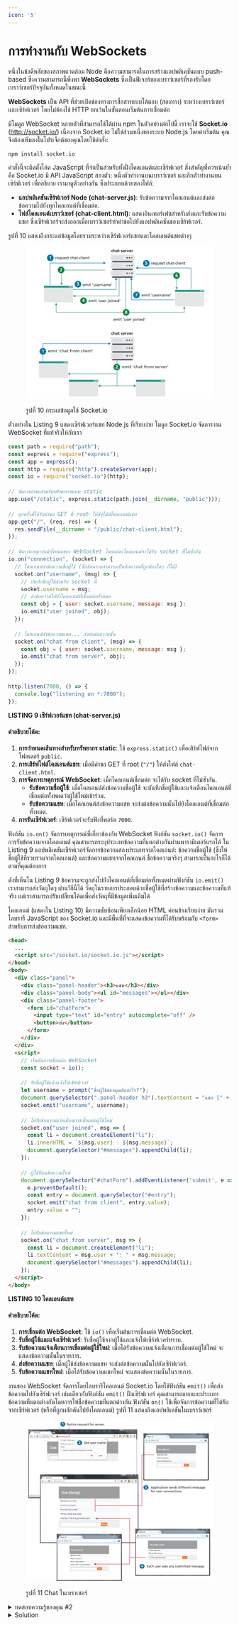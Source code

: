 ```yaml
---
icon: '5'
---
```


# การทำงานกับ WebSockets

หนึ่งในข้อดีหลักของสภาพแวดล้อม Node คือความสามารถในการสร้างแอปพลิเคชันแบบ push-based ซึ่งความสามารถนี้พึ่งพา **WebSockets** ซึ่งเป็นฟีเจอร์ของเบราว์เซอร์ที่รองรับโดยเบราว์เซอร์ปัจจุบันทั้งหมดในขณะนี้&#x20;

**WebSockets** เป็น API ที่ช่วยเปิดช่องทางการสื่อสารแบบโต้ตอบ (สองทาง) ระหว่างเบราว์เซอร์และเซิร์ฟเวอร์ โดยไม่ต้องใช้ HTTP ยกเว้นในขั้นตอนเริ่มต้นการเชื่อมต่อ

มีโมดูล WebSocket หลายตัวที่สามารถใช้ได้ผ่าน npm ในตัวอย่างต่อไปนี้ เราจะใช้ **Socket.io** (http://socket.io/) เนื่องจาก Socket.io ไม่ใช่ส่วนหนึ่งของระบบ Node.js โดยค่าเริ่มต้น คุณจึงต้องเพิ่มลงในโปรเจ็กต์ของคุณโดยใช้คำสั่ง:

```bash
npm install socket.io
```

คำสั่งนี้จะติดตั้งโค้ด JavaScript ที่จำเป็นสำหรับทั้งฝั่งไคลเอนต์และเซิร์ฟเวอร์ สิ่งสำคัญที่ควรเน้นย้ำคือ Socket.io มี API JavaScript สองตัว: หนึ่งตัวทำงานบนเบราว์เซอร์ และอีกตัวทำงานบนเซิร์ฟเวอร์ เพื่ออธิบาย เรามาดูตัวอย่างกัน ซึ่งประกอบด้วยสองไฟล์:

* **แอปพลิเคชันเซิร์ฟเวอร์ Node (chat-server.js)**: รับข้อความจากไคลเอนต์และส่งต่อข้อความไปยังทุกไคลเอนต์ที่เชื่อมต่อ.
* **ไฟล์ไคลเอนต์เบราว์เซอร์ (chat-client.html)**: แสดงอินเทอร์เฟซสำหรับส่งและรับข้อความแชท ซึ่งเซิร์ฟเวอร์จะส่งออกเมื่อเบราว์เซอร์ทำคำขอไปยังแอปพลิเคชันของเซิร์ฟเวอร์.

รูปที่ 10 แสดงถึงกระแสข้อมูลโดยรวมระหว่างเซิร์ฟเวอร์แชทและไคลเอนต์แชทต่างๆ&#x20;

<figure><img src="../.gitbook/assets/image (11).png" alt=""><figcaption><p>รูปที่ 10 กระแสข้อมูลใช้ Socket.io</p></figcaption></figure>



ตัวอย่างใน Listing 9 แสดงเซิร์ฟเวอร์แชท Node.js ที่เรียบง่าย โมดูล Socket.io จัดการงาน WebSocket ที่แท้จริงให้กับเรา

```javascript
const path = require("path");
const express = require("express");
const app = express();
const http = require("http").createServer(app);
const io = require("socket.io")(http);

// จัดการคำขอสำหรับทรัพยากรแบบ static
app.use("/static", express.static(path.join(__dirname, "public")));

// ทุกครั้งที่ได้รับคำขอ GET ที่ root ให้ส่งไฟล์ไคลเอนต์แชท
app.get("/", (req, res) => {
  res.sendFile(__dirname + "/public/chat-client.html");
});

// จัดการเหตุการณ์ทั้งหมดของ WebSocket โดยแต่ละไคลเอนต์จะได้รับ socket ที่ไม่ซ้ำกัน
io.on("connection", (socket) => {
  // ไคลเอนต์ส่งข้อความชื่อผู้ใช้ (ชื่อข้อความสามารถเป็นข้อความที่ถูกต้องใดๆ ก็ได้)
  socket.on("username", (msg) => {
    // บันทึกชื่อผู้ใช้สำหรับ socket นี้
    socket.username = msg;
    // ส่งข้อความไปยังไคลเอนต์ที่เชื่อมต่อทั้งหมด
    const obj = { user: socket.username, message: msg };
    io.emit("user joined", obj);
  });

  // ไคลเอนต์ส่งข้อความแชท... ส่งต่อข้อความนั้น
  socket.on("chat from client", (msg) => {
    const obj = { user: socket.username, message: msg };
    io.emit("chat from server", obj);
  });
});

http.listen(7000, () => {
  console.log("listening on *:7000");
});
```

**LISTING 9 เซิร์ฟเวอร์แชท (chat-server.js)**

#### คำอธิบายโค้ด:

1. **การกำหนดเส้นทางสำหรับทรัพยากร static**: ใช้ `express.static()` เพื่อเสิร์ฟไฟล์จากโฟลเดอร์ `public`.
2. **การเสิร์ฟไฟล์ไคลเอนต์แชท**: เมื่อมีคำขอ GET ที่ root (`"/"`) ให้ส่งไฟล์ `chat-client.html`.
3. **การจัดการเหตุการณ์ WebSocket**: เมื่อไคลเอนต์เชื่อมต่อ จะได้รับ socket ที่ไม่ซ้ำกัน.
   * **รับข้อความชื่อผู้ใช้**: เมื่อไคลเอนต์ส่งข้อความชื่อผู้ใช้ จะบันทึกชื่อผู้ใช้และแจ้งเตือนไคลเอนต์ที่เชื่อมต่อทั้งหมดว่าผู้ใช้ใหม่เข้าร่วม.
   * **รับข้อความแชท**: เมื่อไคลเอนต์ส่งข้อความแชท จะส่งต่อข้อความนั้นไปยังไคลเอนต์ที่เชื่อมต่อทั้งหมด.
4. **การรันเซิร์ฟเวอร์**: เซิร์ฟเวอร์จะรับฟังที่พอร์ต `7000`.

ฟังก์ชัน `io.on()` จัดการเหตุการณ์ที่เกี่ยวข้องกับ WebSocket ฟังก์ชัน `socket.io()` จัดการการรับข้อความจากไคลเอนต์ คุณสามารถระบุประเภทข้อความที่แตกต่างกันผ่านพารามิเตอร์แรกได้ ใน Listing 9 แอปพลิเคชันเซิร์ฟเวอร์จัดการข้อความสองประเภทจากไคลเอนต์: ข้อความชื่อผู้ใช้ (ซึ่งให้ชื่อผู้ใช้ที่รวบรวมจากไคลเอนต์) และข้อความแชทจากไคลเอนต์ ชื่อข้อความจริงๆ สามารถเป็นอะไรก็ได้ตามที่คุณต้องการ

ดังที่เห็นใน Listing 9 ข้อความจะถูกส่งไปยังไคลเอนต์ที่เชื่อมต่อทั้งหมดผ่านฟังก์ชัน `io.emit()` เราสามารถส่งวัตถุใดๆ ผ่านวิธีนี้ได้ วัตถุในรายการประกอบด้วยชื่อผู้ใช้ที่สร้างข้อความและข้อความที่แท้จริง แต่เราสามารถปรับเปลี่ยนโค้ดเพื่อส่งวัตถุที่มีข้อมูลเพิ่มเติมได้

ไคลเอนต์ (แสดงใน Listing 10) มีความซับซ้อนเพียงเล็กน้อย HTML ค่อนข้างเรียบง่าย มันรวมไลบรารี JavaScript ของ Socket.io และมีพื้นที่ที่จะแสดงข้อความที่ได้รับพร้อมกับ `<form>` สำหรับการส่งข้อความแชท.

```html
<head>
  ...
  <script src="/socket.io/socket.io.js"></script>
</head>
<body>
  <div class="panel">
    <div class="panel-header"><h3>แชท</h3></div>
    <div class="panel-body"><ul id="messages"></ul></div>
    <div class="panel-footer">
      <form id="chatForm">
        <input type="text" id="entry" autocomplete="off" />
        <button>ส่ง</button>
      </form>
    </div>
  </div>
  <script>
    // เริ่มต้นการเชื่อมต่อ WebSocket
    const socket = io();
    
    // รับชื่อผู้ใช้แล้วแจ้งให้เซิร์ฟเวอร์
    let username = prompt("ชื่อผู้ใช้ของคุณคืออะไร?");
    document.querySelector(".panel-header h3").textContent = "แชท [" + username + "]";
    socket.emit("username", username);

    // ได้รับข้อความแจ้งเตือนการเชื่อมต่อผู้ใช้ใหม่
    socket.on("user joined", msg => {
      const li = document.createElement("li");
      li.innerHTML = `${msg.user} - ${msg.message}`;
      document.querySelector("#messages").appendChild(li);
    });

    // ผู้ใช้ป้อนข้อความใหม่
    document.querySelector("#chatForm").addEventListener('submit', e => {
      e.preventDefault();
      const entry = document.querySelector("#entry");
      socket.emit("chat from client", entry.value);
      entry.value = "";
    });

    // ได้รับข้อความแชทใหม่
    socket.on("chat from server", msg => {
      const li = document.createElement("li");
      li.textContent = msg.user + ": " + msg.message;
      document.querySelector("#messages").appendChild(li);
    });
  </script>
</body>
```

**LISTING 10 ไคลเอนต์แชท**

#### คำอธิบายโค้ด:

1. **การเชื่อมต่อ WebSocket**: ใช้ `io()` เพื่อเริ่มต้นการเชื่อมต่อ WebSocket.
2. **รับชื่อผู้ใช้และแจ้งเซิร์ฟเวอร์**: รับชื่อผู้ใช้จากผู้ใช้และแจ้งให้เซิร์ฟเวอร์ทราบ.
3. **รับข้อความแจ้งเตือนการเชื่อมต่อผู้ใช้ใหม่**: เมื่อได้รับข้อความแจ้งเตือนการเชื่อมต่อผู้ใช้ใหม่ จะแสดงข้อความนั้นในรายการ.
4. **ส่งข้อความแชท**: เมื่อผู้ใช้ส่งข้อความแชท จะส่งต่อข้อความนั้นไปยังเซิร์ฟเวอร์.
5. **รับข้อความแชทใหม่**: เมื่อได้รับข้อความแชทใหม่ จะแสดงข้อความนั้นในรายการ.



งานของ WebSocket จัดการโดยไลบรารีไคลเอนต์ Socket.io โดยใช้ฟังก์ชัน `emit()` เพื่อส่งข้อความไปยังเซิร์ฟเวอร์ เช่นเดียวกับฟังก์ชัน `emit()` ฝั่งเซิร์ฟเวอร์ คุณสามารถแยกแยะประเภทข้อความที่แตกต่างกันโดยการให้ชื่อข้อความที่แตกต่างกัน ฟังก์ชัน `on()` ใช้เพื่อจัดการข้อความที่ได้รับจากเซิร์ฟเวอร์ (หรือที่ถูกผลักดันไปยังไคลเอนต์) รูปที่ 11 แสดงถึงแอปพลิเคชันในเบราว์เซอร์

<figure><img src="../.gitbook/assets/image (12).png" alt=""><figcaption><p>รูปที่ 11 Chat ในเบราเซอร์</p></figcaption></figure>





<details>

<summary>ทดสอบความรู้ของคุณ #2</summary>

ขยายเซิร์ฟเวอร์แชทและไคลเอนต์ใน Listings 9 และ 10 ดังนี้:

1. **เพิ่มปุ่ม Leave ในไคลเอนต์แชท**: เพิ่มปุ่ม "Leave" ในไคลเอนต์แชท และเพิ่มแฮนด์เลอร์สำหรับปุ่มนี้เพื่อส่งข้อความ 'client left' ไปยังเซิร์ฟเวอร์ โดยข้อความนี้ควรรวมชื่อผู้ใช้ด้วย.
2. **เพิ่มแฮนด์เลอร์ในเซิร์ฟเวอร์แชทสำหรับข้อความ 'client left'**: เพิ่มแฮนด์เลอร์ในเซิร์ฟเวอร์แชทเพื่อรับข้อความ 'client left' และส่งข้อความ 'user has left' ไปยังไคลเอนต์ทั้งหมด ข้อความนี้ควรรวมชื่อผู้ใช้ด้วย.
3. **เพิ่มแฮนด์เลอร์ในไคลเอนต์แชทสำหรับข้อความ 'user has left'**: เพิ่มแฮนด์เลอร์ในไคลเอนต์แชทเพื่อรับข้อความ 'user has left' และแสดงข้อความที่เหมาะสมในรายการ `<ul>` ของข้อความ.

</details>



<details>

<summary>Solution</summary>

ทดสอบความรู้ของคุณ #2

ขยายเซิร์ฟเวอร์แชทและไคลเอนต์ใน Listings 9 และ 10 ดังนี้:

1. **เพิ่มปุ่ม Leave ในไคลเอนต์แชท**: เพิ่มปุ่ม "Leave" ในไคลเอนต์แชท และเพิ่มแฮนด์เลอร์สำหรับปุ่มนี้เพื่อส่งข้อความ 'client left' ไปยังเซิร์ฟเวอร์ โดยข้อความนี้ควรรวมชื่อผู้ใช้ด้วย.
2. **เพิ่มแฮนด์เลอร์ในเซิร์ฟเวอร์แชทสำหรับข้อความ 'client left'**: เพิ่มแฮนด์เลอร์ในเซิร์ฟเวอร์แชทเพื่อรับข้อความ 'client left' และส่งข้อความ 'user has left' ไปยังไคลเอนต์ทั้งหมด ข้อความนี้ควรรวมชื่อผู้ใช้ด้วย.
3. **เพิ่มแฮนด์เลอร์ในไคลเอนต์แชทสำหรับข้อความ 'user has left'**: เพิ่มแฮนด์เลอร์ในไคลเอนต์แชทเพื่อรับข้อความ 'user has left' และแสดงข้อความที่เหมาะสมในรายการ `<ul>` ของข้อความ.

#### ตัวอย่างโค้ดที่แก้ไข:

**เซิร์ฟเวอร์แชท (chat-server.js):**

```javascript
// ...

io.on("connection", (socket) => {
  // ...

  // รับข้อความ 'client left'
  socket.on("client left", (username) => {
    // ส่งข้อความ 'user has left' ไปยังไคลเอนต์ทั้งหมด
    const obj = { user: username, message: "has left the chat" };
    io.emit("user has left", obj);
  });

  // ...
});
```

**ไคลเอนต์แชท (chat-client.html):**

```html
<!-- เพิ่มปุ่ม Leave -->
<div class="panel-footer">
  <form id="chatForm">
    <input type="text" id="entry" autocomplete="off" />
    <button>ส่ง</button>
  </form>
  <button id="leaveButton">ออกจากแชท</button>
</div>

<script>
  // ...

  // แฮนด์เลอร์สำหรับปุ่ม Leave
  document.getElementById("leaveButton").addEventListener('click', () => {
    socket.emit("client left", username);
    // อาจปิดการเชื่อมต่อหรือทำการอื่นๆ ตามต้องการ
  });

  // รับข้อความ 'user has left'
  socket.on("user has left", msg => {
    const li = document.createElement("li");
    li.textContent = msg.user + " " + msg.message;
    document.querySelector("#messages").appendChild(li);
  });

  // ...
</script>
```

#### คำอธิบายโค้ด:

1. **การเพิ่มปุ่ม Leave และแฮนด์เลอร์**: เพิ่มปุ่ม "ออกจากแชท" และตั้งค่าแฮนด์เลอร์สำหรับปุ่มนี้เพื่อส่งข้อความ 'client left' ไปยังเซิร์ฟเวอร์พร้อมกับชื่อผู้ใช้.
2. **การเพิ่มแฮนด์เลอร์สำหรับ 'client left' ในเซิร์ฟเวอร์**: เพิ่มแฮนด์เลอร์ในเซิร์ฟเวอร์เพื่อรับข้อความ 'client left' และส่งข้อความ 'user has left' ไปยังไคลเอนต์ทั้งหมดพร้อมกับชื่อผู้ใช้.
3. **การเพิ่มแฮนด์เลอร์สำหรับ 'user has left' ในไคลเอนต์**: เพิ่มแฮนด์เลอร์ในไคลเอนต์เพื่อรับข้อความ 'user has left' และแสดงข้อความที่เหมาะสมในรายการข้อความ.

</details>
